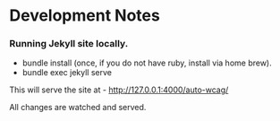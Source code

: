 # Development Notes

### Running Jekyll site locally.

- bundle install (once, if you do not have ruby, install via home brew).
- bundle exec jekyll serve

This will serve the site at - http://127.0.0.1:4000/auto-wcag/

All changes are watched and served.


<!-- To document


<<EMBED_START>>
```html
<html lang="fr">
```
<<EMBED_END>> -->